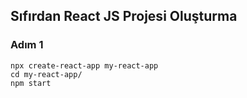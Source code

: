 ## Sıfırdan React JS Projesi Oluşturma 

### Adım 1
```
npx create-react-app my-react-app
cd my-react-app/
npm start 
```



